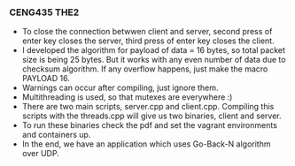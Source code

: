 ### CENG435 THE2
- To close the connection betwwen client and server, second press of enter key closes the server, third press of enter key closes the client.
- I developed the algorithm for payload of data = 16 bytes, so total packet size is being 25 bytes. But it works with any even number of data due to checksum algorithm. If any overflow happens, just make the macro PAYLOAD 16.
- Warnings can occur after compiling, just ignore them.
- Multithreading is used, so that mutexes are everywhere :)
- There are two main scripts, server.cpp and client.cpp. Compiling this scripts with the threads.cpp will give us two binaries, client and server.
- To run these binaries check the pdf and set the vagrant environments and containers up.
- In the end, we have an application which uses Go-Back-N algorithm over UDP.